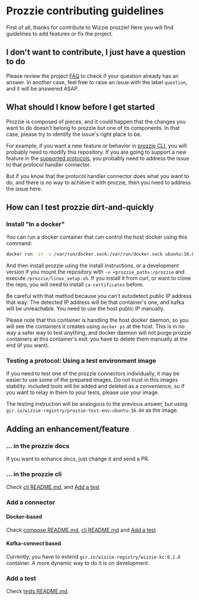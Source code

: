 # Prozzie contributing guidelines

First of all, thanks for contribute to Wizzie prozzie! Here you will find
guidelines to add features or fix the project.

## I don't want to contribute, I just have a question to do
Please review the project [FAQ](FAQ.md) to check if your question already has
an answer. In another case, feel free to raise an issue with the label
`question`, and it will be answered ASAP.

## What should I know before I get started
Prozzie is composed of pieces, and it could happen that the changes you want
to do doesn't belong to prozzie but one of its components. In that case,
please try to identify the issue's right place to be.

For example, if you want a new feature or behavior in
[prozzie CLI](https://wizzie-io.github.io/prozzie/cli/CLI), you will probably
need to modify this repository. If you are going to support a new feature in
the
[supported protocols](https://github.com/wizzie-io/prozzie/#supported-protocols),
you probably need to address the issue to that protocol handler connector.

But if you know that the protocol handler connector does what you want to do,
and there is no way to achieve it with prozzie, then you need to address the
issue here.

## How can I test prozzie dirt-and-quickly
### Install "In a docker"
You can run a docker container that can control the host docker using this
command:

```bash
docker run -it -v /var/run/docker.sock:/var/run/docker.sock ubuntu:16.04
```

And then install prozzie using the install instructions, or a development
version if you mount the repository with `-v <prozzie_path>:/prozzie` and
execute `/prozzie/linux_setup.sh`. If you install it from curl, or want to
clone the repo, you will need to install `ca-certificates` before.

Be careful with that method because you can't autodetect public IP address that
way: The detected IP address will be that container's one, and kafka will be
unreachable. You need to use the host public IP manually.

Please note that this container is handling the host docker daemon, so you will
see the containers it creates using `docker ps` at the host. This is in no way
a safer way to test anything, and docker daemon will not purge prozzie
containers at this container's exit: you have to delete them manually at the
end (if you want).

### Testing a protocol: Using a test environment image
If you need to test one of the prozzie connectors individually, it may be
easier to use some of the prepared images. Do not trust in this images
stability: included tools will be added and deleted as a convenience, so if you
want to relay in them to your tests, please use your image.

The testing instruction will be analogous to the previous answer, but using
`gcr.io/wizzie-registry/prozzie-test-env:ubuntu-16.04` as the image.

## Adding an enhancement/feature

### ... in the prozzie docs
If you want to enhance docs, just change it and send a PR.

### ... in the prozzie cli
Check [cli README.md](cli/README.md), and [Add a test](Add-a-test)

### Add a connector
#### Docker-based
Check [compose README.md](compose/README.md), [cli README.md](cli/README.md)
and [Add a test](Add-a-test)

#### Kafka-connect based
Currently, you have to extend `gcr.io/wizzie-registry/wizzie-kc:0.1.0`
container. A more dynamic way to do it is on development.

### Add a test
Check [tests README.md](tests/README.md).

